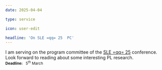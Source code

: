 ```yaml
---
date: 2025-04-04

type: service

icon: user-edit

headline: 'On SLE =qq= 25  PC'
---
```


I am serving on the program committee of the [SLE =qq= 25][SLE2025] conference.
Look forward to reading about some interesting PL research.
<br>
<small>**Deadline:** &nbsp; 5<sup>th</sup> March</small><br>

[SLE2025]: https://www.sleconf.org/2025
